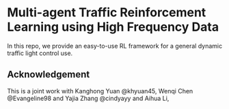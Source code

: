 # Multi-agent Traffic Reinforcement Learning using High Frequency Data

In this repo, we provide an easy-to-use RL framework for a general dynamic traffic
light control use. 

## Acknowledgement
This is a joint work with Kanghong Yuan @khyuan45, Wenqi Chen @Evangeline98 and Yajia Zhang @cindyayy and Aihua Li,

##
